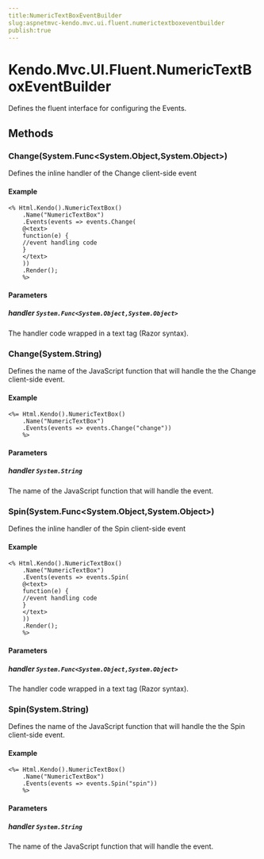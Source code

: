```yaml
---
title:NumericTextBoxEventBuilder
slug:aspnetmvc-kendo.mvc.ui.fluent.numerictextboxeventbuilder
publish:true
---
```


# Kendo.Mvc.UI.Fluent.NumericTextBoxEventBuilder

Defines the fluent interface for configuring the Events.

## Methods

### Change(System.Func\<System.Object,System.Object\>)
Defines the inline handler of the Change client-side event

#### Example
    <% Html.Kendo().NumericTextBox()
        .Name("NumericTextBox")
        .Events(events => events.Change(
        @<text>
        function(e) {
        //event handling code
        }
        </text>
        ))
        .Render();
        %>

#### Parameters

##### handler `System.Func<System.Object,System.Object>`
The handler code wrapped in a text tag (Razor syntax).

### Change(System.String)
Defines the name of the JavaScript function that will handle the the Change client-side event.

#### Example
    <%= Html.Kendo().NumericTextBox()
        .Name("NumericTextBox")
        .Events(events => events.Change("change"))
        %>

#### Parameters

##### handler `System.String`
The name of the JavaScript function that will handle the event.

### Spin(System.Func\<System.Object,System.Object\>)
Defines the inline handler of the Spin client-side event

#### Example
    <% Html.Kendo().NumericTextBox()
        .Name("NumericTextBox")
        .Events(events => events.Spin(
        @<text>
        function(e) {
        //event handling code
        }
        </text>
        ))
        .Render();
        %>

#### Parameters

##### handler `System.Func<System.Object,System.Object>`
The handler code wrapped in a text tag (Razor syntax).

### Spin(System.String)
Defines the name of the JavaScript function that will handle the the Spin client-side event.

#### Example
    <%= Html.Kendo().NumericTextBox()
        .Name("NumericTextBox")
        .Events(events => events.Spin("spin"))
        %>

#### Parameters

##### handler `System.String`
The name of the JavaScript function that will handle the event.